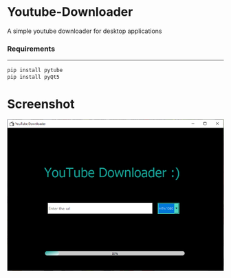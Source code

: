 # Youtube-Downloader
A simple youtube downloader for desktop applications
### Requirements
---------------------
```
pip install pytube
pip install pyQt5
```
# Screenshot
<img src ="Screenshot.png">
